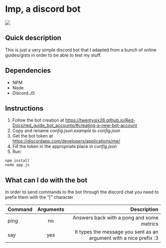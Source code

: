 # Imp, a discord bot

![](https://imgur.com/a/QOqGY)

## Quick description

This is just a very simple discord bot that I adapted from a bunch of online guides/gists in order to be able to test my stuff.

## Dependencies

* NPM
* Node
* Discord.JS

## Instructions

1. Follow the bot creation at https://twentysix26.github.io/Red-Docs/red_guide_bot_accounts/#creating-a-new-bot-account
1. Copy and rename _config.json.example_ to _config.json_
1. Get the bot token at https://discordapp.com/developers/applications/me/
1. Fill the token in the appropriate place in _config.json_
1. Run:

```shell
npm install
node app.js
```

## What can I do with the bot

In order to send commands to the bot through the discord chat you need to prefix them with the "|" character

| Command | Arguments |                            Description                             |
| ------- | :-------: | -----------------------------------------------------------------: |
| ping    |    no     |                          Answers back with a pong and some metrics |
| say     |    yes    | It types the message you sent as an argument with a nice prefix :3 |
